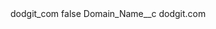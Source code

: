 <?xml version="1.0" encoding="UTF-8"?>
<CustomMetadata xmlns="http://soap.sforce.com/2006/04/metadata" xmlns:xsi="http://www.w3.org/2001/XMLSchema-instance" xmlns:xsd="http://www.w3.org/2001/XMLSchema">
    <label>dodgit_com</label>
    <protected>false</protected>
    <values>
        <field>Domain_Name__c</field>
        <value xsi:type="xsd:string">dodgit.com</value>
    </values>
</CustomMetadata>

